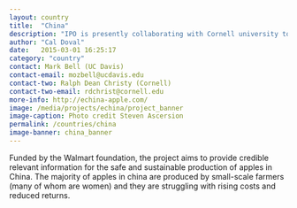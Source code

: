 ```yaml
---
layout: country
title:  "China"
description: "IPO is presently collaborating with Cornell university to implement e-China Apple."
author: "Cal Doval"
date:   2015-03-01 16:25:17
category: "country"
contact: Mark Bell (UC Davis)
contact-email: mozbell@ucdavis.edu
contact-two: Ralph Dean Christy (Cornell)
contact-two-email: rdchrist@cornell.edu
more-info: http://echina-apple.com/
image: /media/projects/echina/project_banner
image-caption: Photo credit Steven Ascersion
permalink: /countries/china
image-banner: china_banner
---
```


Funded by the Walmart foundation, the project aims to provide credible relevant information for the safe and sustainable production of apples in China. The majority of apples in china are produced by small-scale farmers (many of whom are women) and they are struggling with rising costs and reduced returns.

